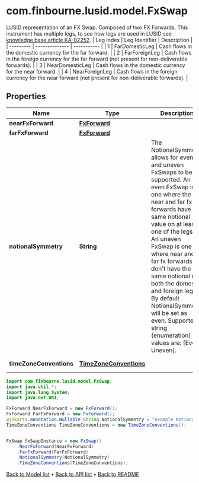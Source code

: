 # com.finbourne.lusid.model.FxSwap
LUSID representation of an FX Swap. Composed of two FX Forwards.     This instrument has multiple legs, to see how legs are used in LUSID see [knowledge base article KA-02252](https://support.lusid.com/knowledgebase/article/KA-02252).     | Leg Index | Leg Identifier | Description |  | --------- | -------------- | ----------- |  | 1 | FarDomesticLeg | Cash flows in the domestic currency for the far forward. |  | 2 | FarForeignLeg | Cash flows in the foreign currency for the far forward (not present for non-deliverable forwards). |  | 3 | NearDomesticLeg | Cash flows in the domestic currency for the near forward. |  | 4 | NearForeignLeg | Cash flows in the foreign currency for the near forward (not present for non-deliverable forwards). |

## Properties

Name | Type | Description | Notes
------------ | ------------- | ------------- | -------------
**nearFxForward** | [**FxForward**](FxForward.md) |  | [default to FxForward]
**farFxForward** | [**FxForward**](FxForward.md) |  | [default to FxForward]
**notionalSymmetry** | **String** | The NotionalSymmetry allows for even and uneven FxSwaps to be supported.  An even FxSwap is one where the near and far fx forwards have the same notional value on at least one of the  legs. An uneven FxSwap is one where near and far fx forwards don&#39;t have the same notional on both the  domestic and foreign legs.  By default NotionalSymmetry will be set as even.    Supported string (enumeration) values are: [Even, Uneven]. | [optional] [default to String]
**timeZoneConventions** | [**TimeZoneConventions**](TimeZoneConventions.md) |  | [optional] [default to TimeZoneConventions]

```java
import com.finbourne.lusid.model.FxSwap;
import java.util.*;
import java.lang.System;
import java.net.URI;

FxForward NearFxForward = new FxForward();
FxForward FarFxForward = new FxForward();
@jakarta.annotation.Nullable String NotionalSymmetry = "example NotionalSymmetry";
TimeZoneConventions TimeZoneConventions = new TimeZoneConventions();


FxSwap fxSwapInstance = new FxSwap()
    .NearFxForward(NearFxForward)
    .FarFxForward(FarFxForward)
    .NotionalSymmetry(NotionalSymmetry)
    .TimeZoneConventions(TimeZoneConventions);
```


[Back to Model list](../README.md#documentation-for-models) &#8226; [Back to API list](../README.md#documentation-for-api-endpoints) &#8226; [Back to README](../README.md)
